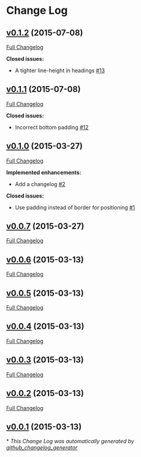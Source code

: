 # Change Log

## [v0.1.2](https://github.com/tomekwi/type-css/tree/v0.1.2) (2015-07-08)

[Full Changelog](https://github.com/tomekwi/type-css/compare/v0.1.1...v0.1.2)

**Closed issues:**

- A tighter line-height in headings [\#13](https://github.com/tomekwi/type-css/issues/13)

## [v0.1.1](https://github.com/tomekwi/type-css/tree/v0.1.1) (2015-07-08)

[Full Changelog](https://github.com/tomekwi/type-css/compare/v0.1.0...v0.1.1)

**Closed issues:**

- Incorrect bottom padding [\#12](https://github.com/tomekwi/type-css/issues/12)

## [v0.1.0](https://github.com/tomekwi/type-css/tree/v0.1.0) (2015-03-27)

[Full Changelog](https://github.com/tomekwi/type-css/compare/v0.0.7...v0.1.0)

**Implemented enhancements:**

- Add a changelog [\#2](https://github.com/tomekwi/type-css/issues/2)

**Closed issues:**

- Use padding instead of border for positioning [\#1](https://github.com/tomekwi/type-css/issues/1)

## [v0.0.7](https://github.com/tomekwi/type-css/tree/v0.0.7) (2015-03-27)

[Full Changelog](https://github.com/tomekwi/type-css/compare/v0.0.6...v0.0.7)

## [v0.0.6](https://github.com/tomekwi/type-css/tree/v0.0.6) (2015-03-13)

[Full Changelog](https://github.com/tomekwi/type-css/compare/v0.0.5...v0.0.6)

## [v0.0.5](https://github.com/tomekwi/type-css/tree/v0.0.5) (2015-03-13)

[Full Changelog](https://github.com/tomekwi/type-css/compare/v0.0.4...v0.0.5)

## [v0.0.4](https://github.com/tomekwi/type-css/tree/v0.0.4) (2015-03-13)

[Full Changelog](https://github.com/tomekwi/type-css/compare/v0.0.3...v0.0.4)

## [v0.0.3](https://github.com/tomekwi/type-css/tree/v0.0.3) (2015-03-13)

[Full Changelog](https://github.com/tomekwi/type-css/compare/v0.0.2...v0.0.3)

## [v0.0.2](https://github.com/tomekwi/type-css/tree/v0.0.2) (2015-03-13)

[Full Changelog](https://github.com/tomekwi/type-css/compare/v0.0.1...v0.0.2)

## [v0.0.1](https://github.com/tomekwi/type-css/tree/v0.0.1) (2015-03-13)



\* *This Change Log was automatically generated by [github_changelog_generator](https://github.com/skywinder/Github-Changelog-Generator)*